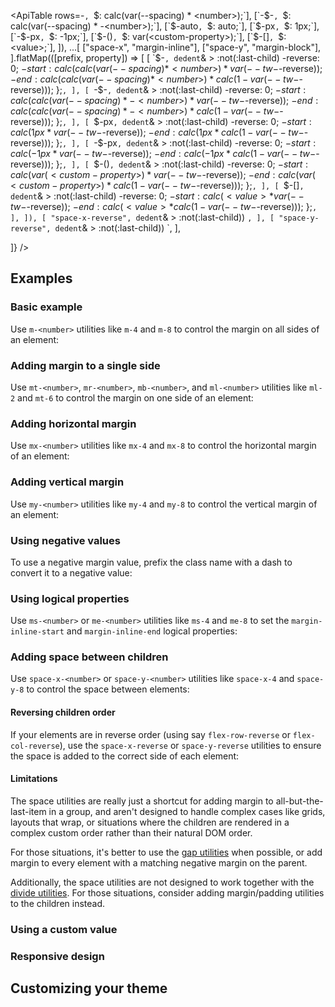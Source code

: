 <ApiTable
  rows=-<number>`, `$: calc(var(--spacing) * <number>);`],
      [`-$-<number>`, `$: calc(var(--spacing) * -<number>);`],
      [`$-auto`, `$: auto;`],
      [`$-px`, `$: 1px;`],
      [`-$-px`, `$: -1px;`],
      [`$-(<custom-property>)`, `$: var(<custom-property>);`],
      [`$-[<value>]`, `$: <value>;`],
    ]),
    ...[
      ["space-x", "margin-inline"],
      ["space-y", "margin-block"],
    ].flatMap(([prefix, property]) => [
      [
        `$-<number>`,
        dedent`& > :not(:last-child) -reverse: 0;
          $-start: calc(calc(var(--spacing) * <number>) * var(--tw-$-reverse));
          $-end: calc(calc(var(--spacing) * <number>) * calc(1 - var(--tw-$-reverse)));
        };`,
      ],
      [
        `-$-<number>`,
        dedent`& > :not(:last-child) -reverse: 0;
          $-start: calc(calc(var(--spacing) * -<number>) * var(--tw-$-reverse));
          $-end: calc(calc(var(--spacing) * -<number>) * calc(1 - var(--tw-$-reverse)));
        };`,
      ],
      [
        `$-px`,
        dedent`& > :not(:last-child) -reverse: 0;
          $-start: calc(1px * var(--tw-$-reverse));
          $-end: calc(1px * calc(1 - var(--tw-$-reverse)));
        };`,
      ],
      [
        `-$-px`,
        dedent`& > :not(:last-child) -reverse: 0;
          $-start: calc(-1px * var(--tw-$-reverse));
          $-end: calc(-1px * calc(1 - var(--tw-$-reverse)));
        };`,
      ],
      [
        `$-(<custom-property>)`,
        dedent`& > :not(:last-child) -reverse: 0;
          $-start: calc(var(<custom-property>) * var(--tw-$-reverse));
          $-end: calc(var(<custom-property>) * calc(1 - var(--tw-$-reverse)));
        };`,
      ],
      [
        `$-[<value>]`,
        dedent`& > :not(:last-child) -reverse: 0;
          $-start: calc(<value> * var(--tw-$-reverse));
          $-end: calc(<value> * calc(1 - var(--tw-$-reverse)));
        };`,
      ],
    ]),
    [
      "space-x-reverse",
      dedent`& > :not(:last-child)) `,
    ],
    [
      "space-y-reverse",
      dedent`& > :not(:last-child)) `,
    ],

]}
/>

## Examples

### Basic example

Use `m-<number>` utilities like `m-4` and `m-8` to control the margin on all sides of an element:

### Adding margin to a single side

Use `mt-<number>`, `mr-<number>`, `mb-<number>`, and `ml-<number>` utilities like `ml-2` and `mt-6` to control the margin on one side of an element:

### Adding horizontal margin

Use `mx-<number>` utilities like `mx-4` and `mx-8` to control the horizontal margin of an element:

### Adding vertical margin

Use `my-<number>` utilities like `my-4` and `my-8` to control the vertical margin of an element:

### Using negative values

To use a negative margin value, prefix the class name with a dash to convert it to a negative value:

### Using logical properties

Use `ms-<number>` or `me-<number>` utilities like `ms-4` and `me-8` to set the `margin-inline-start` and `margin-inline-end` logical properties:

### Adding space between children

Use `space-x-<number>` or `space-y-<number>` utilities like `space-x-4` and `space-y-8` to control the space between elements:

#### Reversing children order

If your elements are in reverse order (using say `flex-row-reverse` or `flex-col-reverse`), use the `space-x-reverse` or `space-y-reverse` utilities to ensure the space is added to the correct side of each element:

#### Limitations

The space utilities are really just a shortcut for adding margin to all-but-the-last-item in a group, and aren't designed to handle complex cases like grids, layouts that wrap, or situations where the children are rendered in a complex custom order rather than their natural DOM order.

For those situations, it's better to use the [gap utilities](/docs/gap) when possible, or add margin to every element with a matching negative margin on the parent.

Additionally, the space utilities are not designed to work together with the [divide utilities](/docs/border-width#between-children). For those situations, consider adding margin/padding utilities to the children instead.

### Using a custom value

### Responsive design

## Customizing your theme